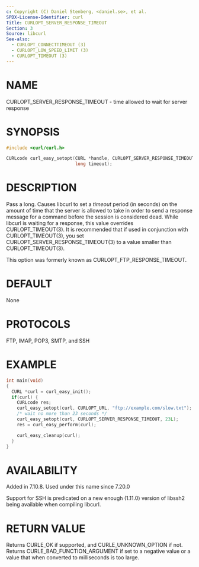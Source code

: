 ```yaml
---
c: Copyright (C) Daniel Stenberg, <daniel.se>, et al.
SPDX-License-Identifier: curl
Title: CURLOPT_SERVER_RESPONSE_TIMEOUT
Section: 3
Source: libcurl
See-also:
  - CURLOPT_CONNECTTIMEOUT (3)
  - CURLOPT_LOW_SPEED_LIMIT (3)
  - CURLOPT_TIMEOUT (3)
---
```


# NAME

CURLOPT_SERVER_RESPONSE_TIMEOUT - time allowed to wait for server response

# SYNOPSIS

~~~c
#include <curl/curl.h>

CURLcode curl_easy_setopt(CURL *handle, CURLOPT_SERVER_RESPONSE_TIMEOUT,
                          long timeout);
~~~

# DESCRIPTION

Pass a long. Causes libcurl to set a *timeout* period (in seconds) on the
amount of time that the server is allowed to take in order to send a response
message for a command before the session is considered dead. While libcurl is
waiting for a response, this value overrides CURLOPT_TIMEOUT(3). It is
recommended that if used in conjunction with CURLOPT_TIMEOUT(3), you set
CURLOPT_SERVER_RESPONSE_TIMEOUT(3) to a value smaller than
CURLOPT_TIMEOUT(3).

This option was formerly known as CURLOPT_FTP_RESPONSE_TIMEOUT.

# DEFAULT

None

# PROTOCOLS

FTP, IMAP, POP3, SMTP, and SSH

# EXAMPLE

~~~c
int main(void)
{
  CURL *curl = curl_easy_init();
  if(curl) {
    CURLcode res;
    curl_easy_setopt(curl, CURLOPT_URL, "ftp://example.com/slow.txt");
    /* wait no more than 23 seconds */
    curl_easy_setopt(curl, CURLOPT_SERVER_RESPONSE_TIMEOUT, 23L);
    res = curl_easy_perform(curl);

    curl_easy_cleanup(curl);
  }
}
~~~

# AVAILABILITY

Added in 7.10.8. Used under this name since 7.20.0

Support for SSH is predicated on a new enough (1.11.0) version of libssh2
being available when compiling libcurl.

# RETURN VALUE

Returns CURLE_OK if supported, and CURLE_UNKNOWN_OPTION if not. Returns
CURLE_BAD_FUNCTION_ARGUMENT if set to a negative value or a value that when
converted to milliseconds is too large.
